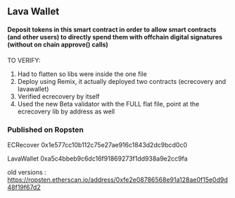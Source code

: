 
 ## Lava Wallet

 #### Deposit tokens in this smart contract in order to allow smart contracts (and other users) to directly spend them with offchain digital signatures (without on chain approve() calls)




TO VERIFY:
1. Had to flatten so libs were inside the one file  
2. Deploy using Remix, it actually deployed two contracts (ecrecovery and lavawallet)
3. Verified ecrecovery by itself
4. Used the new Beta validator with the FULL flat file, point at the ecrecovery lib by address as well



### Published on Ropsten
ECRecover
0x1e577cc10b112c75e27ae916c1843d2dc9bcd0c0

LavaWallet
0xa5c4bbeb9c6dc16f91869273f1dd938a9e2cc9fa



old versions :
https://ropsten.etherscan.io/address/0xfe2e08786568e91a128ae0f15e0d9d48f19f67d2
